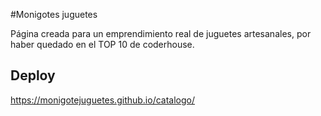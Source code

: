 #Monigotes juguetes 

Página creada para un emprendimiento real de juguetes artesanales, por haber quedado en el TOP 10 de coderhouse.


## Deploy

https://monigotejuguetes.github.io/catalogo/
